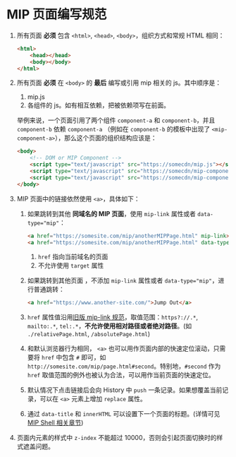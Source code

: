 # MIP 页面编写规范

1. 所有页面 __必须__ 包含 `<html>`, `<head>`, `<body>`，组织方式和常规 HTML 相同：

    ```html
    <html>
        <head></head>
        <body></body>
    </html>
    ```

2. 所有页面 __必须__ 在 `<body>` 的 __最后__ 编写或引用 mip 相关的 js。其中顺序是：
    1. mip.js
    2. 各组件的 js。如有相互依赖，把被依赖项写在前面。

    举例来说，一个页面引用了两个组件 `component-a` 和 `component-b`，并且 `component-b` 依赖 `component-a` （例如在 `component-b` 的模板中出现了 `<mip-component-a>`），那么这个页面的组织结构应该是：

    ```html
    <body>
        <!-- DOM or MIP Component -->
        <script type="text/javascript" src="https://somecdn/mip.js"></script>
        <script type="text/javascript" src="https://somecdn/mip-component-a.js"></script>
        <script type="text/javascript" src="https://somecdn/mip-component-b.js"></script>
    </body>
    ```

3. MIP 页面中的链接依然使用 `<a>`，具体如下：

    1. 如果跳转到其他 __同域名的 MIP 页面__，使用 `mip-link` 属性或者 `data-type="mip"`：
        ```html
        <a href="https://somesite.com/mip/anotherMIPPage.html" mip-link>xxx</a>
        <a href="https://somesite.com/mip/anotherMIPPage.html" data-type="mip">xxx</a>
        ```
        1. `href` 指向当前域名的页面
        2. 不允许使用 `target` 属性

    2. 如果跳转到其他页面 ，不添加 `mip-link` 属性或者 `data-type="mip"`，进行普通跳转：
        ```html
        <a href="https://www.another-site.com/">Jump Out</a>
        ```

    3. `href` 属性值沿用[旧版 mip-link 规范](https://www.mipengine.org/examples/mip-extensions/mip-link.html)，取值范围：`https?://.*`, `mailto:.*`, `tel:.*`，__不允许使用相对路径或者绝对路径__。(如 `./relativePage.html`, `/absolutePage.html`)

    4. 和默认浏览器行为相同， `<a>` 也可以用作页面内部的快速定位滚动，只需要将 `href` 中包含 `#` 即可，如 `http://somesite.com/mip/page.html#second`。特别地，`#second` 作为 `href` 取值范围的例外也被认为合法，可以用作当前页面的快速定位。

    5. 默认情况下点击链接后会向 History 中 `push` 一条记录。如果想覆盖当前记录，可以在 `<a>` 元素上增加 `replace` 属性。

    6. 通过 `data-title` 和 `innerHTML` 可以设置下一个页面的标题。(详情可见 [MIP Shell 相关章节](./5-mip-shell.md))

4. 页面内元素的样式中 `z-index` 不能超过 10000，否则会引起页面切换时的样式遮盖问题。
